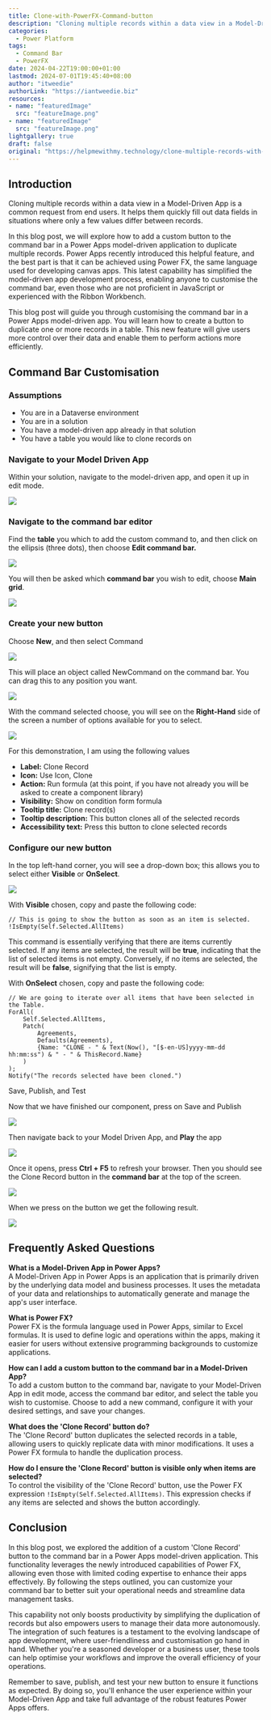 ```yaml
---
title: Clone-with-PowerFX-Command-button
description: "Cloning multiple records within a data view in a Model-Driven App is a common request from end users. It helps them quickly fill out data fields in situations where only a few values differ between records."
categories:
  - Power Platform
tags:
  - Command Bar
  - PowerFX
date: 2024-04-22T19:00:00+01:00
lastmod: 2024-07-01T19:45:40+08:00
author: "itweedie"
authorLink: "https://iantweedie.biz"
resources:
- name: "featuredImage"
  src: "featureImage.png"
- name: "featuredImage"
  src: "featureImage.png"
lightgallery: true
draft: false
original: "https://helpmewithmy.technology/clone-multiple-records-with-custom-powerfx-button-in-model-driven-app/"
---
```

## Introduction

Cloning multiple records within a data view in a Model-Driven App is a common request from end users. It helps them quickly fill out data fields in situations where only a few values differ between records.

In this blog post, we will explore how to add a custom button to the command bar in a Power Apps model-driven application to duplicate multiple records. Power Apps recently introduced this helpful feature, and the best part is that it can be achieved using Power FX, the same language used for developing canvas apps. This latest capability has simplified the model-driven app development process, enabling anyone to customise the command bar, even those who are not proficient in JavaScript or experienced with the Ribbon Workbench.

This blog post will guide you through customising the command bar in a Power Apps model-driven app. You will learn how to create a button to duplicate one or more records in a table. This new feature will give users more control over their data and enable them to perform actions more efficiently.

## Command Bar Customisation

### Assumptions

- You are in a Dataverse environment
- You are in a solution
- You have a model-driven app already in that solution
- You have a table you would like to clone records on

### Navigate to your Model Driven App

Within your solution, navigate to the model-driven app, and open it up in edit mode.

![](https://helpmewithmy.technology/wp-content/uploads/2024/04/image-3.png)

### Navigate to the command bar editor

Find the **table** you which to add the custom command to, and then click on the ellipsis (three dots), then choose **Edit command bar.**

![](https://helpmewithmy.technology/wp-content/uploads/2024/04/image-4.png)

You will then be asked which **command bar** you wish to edit, choose **Main grid**.

![](https://helpmewithmy.technology/wp-content/uploads/2024/04/image-5.png)

### Create your new button

Choose **New**, and then select Command

![](https://helpmewithmy.technology/wp-content/uploads/2024/04/image-6.png)

This will place an object called NewCommand on the command bar. You can drag this to any position you want.

![](https://helpmewithmy.technology/wp-content/uploads/2024/04/image-7.png)

With the command selected choose, you will see on the **Right-Hand** side of the screen a number of options available for you to select.

![](https://helpmewithmy.technology/wp-content/uploads/2024/04/image-8.png)

For this demonstration, I am using the following values

- **Label:** Clone Record
- **Icon:** Use Icon, Clone
- **Action:** Run formula (at this point, if you have not already you will be asked to create a component library)
- **Visibility:** Show on condition form formula
- **Tooltip title:** Clone record(s)
- **Tooltip description:** This button clones all of the selected records
- **Accessibility text:** Press this button to clone selected records

### Configure our new button

In the top left-hand corner, you will see a drop-down box; this allows you to select either **Visible** or **OnSelect**.

![](https://helpmewithmy.technology/wp-content/uploads/2024/04/image-9.png)

With **Visible** chosen, copy and paste the following code:
```
// This is going to show the button as soon as an item is selected.
!IsEmpty(Self.Selected.AllItems)
```

This command is essentially verifying that there are items currently selected. If any items are selected, the result will be **true**, indicating that the list of selected items is not empty. Conversely, if no items are selected, the result will be **false**, signifying that the list is empty.

With **OnSelect** chosen, copy and paste the following code:

```
// We are going to iterate over all items that have been selected in the Table.
ForAll(
    Self.Selected.AllItems,
    Patch(
        Agreements,
        Defaults(Agreements),
        {Name: "CLONE - " & Text(Now(), "[$-en-US]yyyy-mm-dd hh:mm:ss") & " - " & ThisRecord.Name}
    )
);
Notify("The records selected have been cloned.")
```

Save, Publish, and Test

Now that we have finished our component, press on Save and Publish

![](https://helpmewithmy.technology/wp-content/uploads/2024/04/image-10.png)

Then navigate back to your Model Driven App, and **Play** the app

![](https://helpmewithmy.technology/wp-content/uploads/2024/04/image-11.png)

Once it opens, press **Ctrl + F5** to refresh your browser. Then you should see the Clone Record button in the **command bar** at the top of the screen.

![](https://helpmewithmy.technology/wp-content/uploads/2024/04/image-12.png)

When we press on the button we get the following result.

![](https://helpmewithmy.technology/wp-content/uploads/2024/04/image-13.png)

## Frequently Asked Questions

**What is a Model-Driven App in Power Apps?**  
A Model-Driven App in Power Apps is an application that is primarily driven by the underlying data model and business processes. It uses the metadata of your data and relationships to automatically generate and manage the app's user interface.

**What is Power FX?**  
Power FX is the formula language used in Power Apps, similar to Excel formulas. It is used to define logic and operations within the apps, making it easier for users without extensive programming backgrounds to customize applications.

**How can I add a custom button to the command bar in a Model-Driven App?**  
To add a custom button to the command bar, navigate to your Model-Driven App in edit mode, access the command bar editor, and select the table you wish to customise. Choose to add a new command, configure it with your desired settings, and save your changes.

**What does the 'Clone Record' button do?**  
The 'Clone Record' button duplicates the selected records in a table, allowing users to quickly replicate data with minor modifications. It uses a Power FX formula to handle the duplication process.

**How do I ensure the 'Clone Record' button is visible only when items are selected?**  
To control the visibility of the 'Clone Record' button, use the Power FX expression `!IsEmpty(Self.Selected.AllItems)`. This expression checks if any items are selected and shows the button accordingly.

## Conclusion

In this blog post, we explored the addition of a custom 'Clone Record' button to the command bar in a Power Apps model-driven application. This functionality leverages the newly introduced capabilities of Power FX, allowing even those with limited coding expertise to enhance their apps effectively. By following the steps outlined, you can customize your command bar to better suit your operational needs and streamline data management tasks.

This capability not only boosts productivity by simplifying the duplication of records but also empowers users to manage their data more autonomously. The integration of such features is a testament to the evolving landscape of app development, where user-friendliness and customisation go hand in hand. Whether you're a seasoned developer or a business user, these tools can help optimise your workflows and improve the overall efficiency of your operations.

Remember to save, publish, and test your new button to ensure it functions as expected. By doing so, you'll enhance the user experience within your Model-Driven App and take full advantage of the robust features Power Apps offers.
